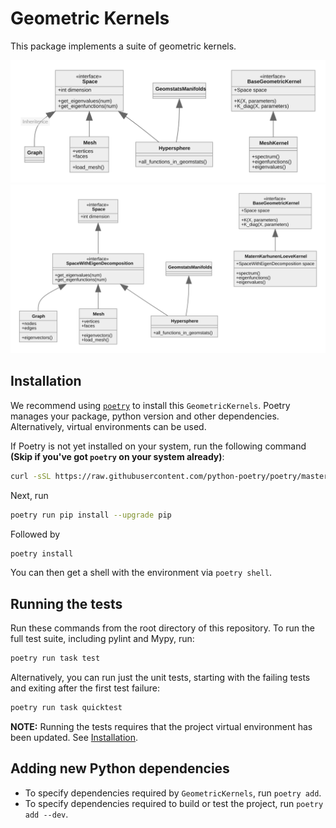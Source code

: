 # Geometric Kernels

This package implements a suite of geometric kernels.

<img alt="class diagram" src="class_diagram.svg">

<img alt="class diagram" src="docs/class_diagram.svg">


## Installation

We recommend using [`poetry`](https://python-poetry.org/) to install this `GeometricKernels`. Poetry manages your package, python version and other dependencies. Alternatively, virtual environments can be used.

If Poetry is not yet installed on your system, run the following command
**(Skip if you've got `poetry` on your system already)**:
```bash
curl -sSL https://raw.githubusercontent.com/python-poetry/poetry/master/get-poetry.py | python -
```
Next, run
```bash
poetry run pip install --upgrade pip
```
Followed by
```bash
poetry install
```
You can then get a shell with the environment via `poetry shell`.

## Running the tests

Run these commands from the root directory of this repository. 
To run the full test suite, including pylint and Mypy, run: 

```bash
poetry run task test
```

Alternatively, you can run just the unit tests, starting with the failing tests and exiting after
the first test failure:

```bash
poetry run task quicktest
```

**NOTE:** Running the tests requires
that the project virtual environment has been updated. See [Installation](#Installation).

## Adding new Python dependencies

- To specify dependencies required by `GeometricKernels`, run `poetry add`.
- To specify dependencies required to build or test the project, run `poetry add --dev`.
